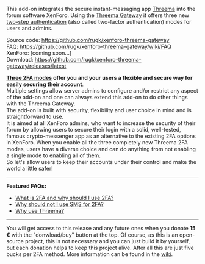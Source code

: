 This add-on integrates the secure instant-messaging app [Threema](https://threema.ch) into the forum software XenForo. Using the [Threema Gateway](https://gateway.threema.ch) it offers three new [two-step authentication](https://xenforo.com/community/threads/two-step-verification-and-security-improvements.99881/) (also called two-factor authentication) modes for users and admins.

Source code: <https://github.com/rugk/xenforo-threema-gateway>  
FAQ: <https://github.com/rugk/xenforo-threema-gateway/wiki/FAQ>  
XenForo: [coming soon…]  
Download: <https://github.com/rugk/xenforo-threema-gateway/releases/latest>  

**[Three 2FA modes](https://github.com/rugk/xenforo-threema-gateway/blob/master/docs/2faMethods.md) offer you and your users a flexible and secure way for easily securing their account**.  
Multiple settings allow server admins to configure and/or restrict any aspect of the add-on and one can always extend this add-on to do other things with the Threema Gateway.  
The add-on is built with security, flexibility and user choice in mind and is straightforward to use.  
It is aimed at all XenForo admins, who want to increase the security of their forum by allowing users to secure their login with a solid, well-tested, famous crypto-messenger app as an alternative to the existing 2FA options in XenForo. When you enable all the three completely new Threema 2FA modes, users have a diverse choice and can do anything from not enabling a single mode to enabling all of them.  
So let's allow users to keep their accounts under their control and make the world a little safer!

---

**Featured FAQs:**
* [What is 2FA and why should I use 2FA?](https://github.com/rugk/xenforo-threema-gateway/wiki/FAQ#what-is-two-factor-authentication-and-why-should-i-use-it)
* [Why should not I use SMS for 2FA?](https://github.com/rugk/xenforo-threema-gateway/wiki/FAQ#why-not-just-sms)
* [Why use Threema?](https://github.com/rugk/xenforo-threema-gateway/wiki/FAQ#why-did-you-choose-threema-id-like-to-have-whatsapp-instead)

---

You will get access to this release and any future ones when you donate **15 €** with the "donwload/buy" button at the top.
Of course, as this is an open-source project, this is not necessary and you can just build it by yourself, but each donation helps to keep this project alive. After all this are just five bucks per 2FA method. More information can be found in the [wiki](https://github.com/rugk/xenforo-threema-gateway/wiki/FAQ#donations--releases).
